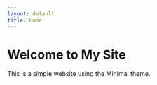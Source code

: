 ```yaml
---
layout: default
title: Home
---
```


# Welcome to My Site

This is a simple website using the Minimal theme.
